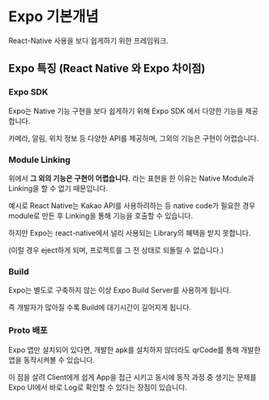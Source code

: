 # Expo 기본개념

React-Native 사용을 보다 쉽게하기 위한 프레임워크.



## Expo 특징 (React Native 와 Expo 차이점)

### Expo SDK

Expo는 Native 기능 구현을 보다 쉽게하기 위해 Expo SDK 에서 다양한 기능을 제공합니다.

카메라, 알림, 위치 정보 등 다양한 API를 제공하며, 그외의 기능은 구현이 어렵습니다.



### Module Linking

위에서 **그 외의 기능은 구현이 어렵습니다.**  라는 표현을 한 이유는 Native Module과 Linking을 할 수 없기 때문입니다.

예시로 React Native는 Kakao API를 사용하려하는 등 native code가 필요한 경우 module로 만든 후 Linking을 통해 기능을 호출할 수 있습니다.

하지만 Expo는 react-native에서 널리 사용되는 Library의 혜택을 받지 못합니다.

(이럴 경우 eject하게 되며, 프로젝트를 그 전 상태로 되돌릴 수 없습니다.)



### Build

Expo는 별도로 구축하지 않는 이상 Expo Build Server를 사용하게 됩니다.

즉 개발자가 많아질 수록 Build에 대기시간이 길어지게 됩니다.



### Proto 배포

Expo 앱만 설치되어 있다면, 개발한 apk를 설치하지 않더라도 qrCode를 통해 개발한 앱을 동작시켜볼 수 있습니다.

이 점을 살려 Client에게 쉽게 App을 접근 시키고 동시에 동작 과정 중 생기는 문제를 Expo UI에서 바로 Log로 확인할 수 있다는 장점이 있습니다.
